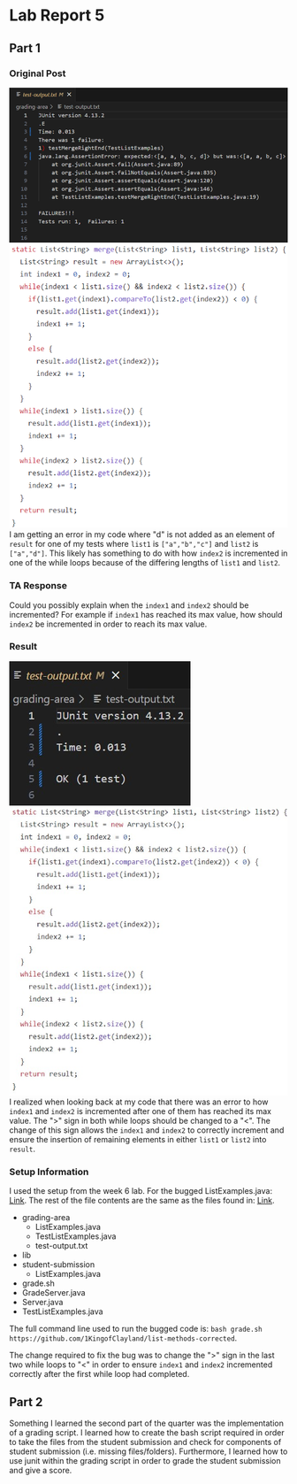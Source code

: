 # Lab Report 5

## Part 1
### Original Post
![Image](lab5/p1.jpg)
![Image](lab5/p2.jpg)
I am getting an error in my code where "d" is not added as an element of `result` for one of my tests where `list1` is `["a","b","c"]` and `list2` is `["a","d"]`. This likely has something to do with how `index2` is incremented in one of the while loops because of the differing lengths of `list1` and `list2`.

### TA Response
Could you possibly explain when the `index1` and `index2` should be incremented? For example if `index1` has reached its max value, how should `index2` be incremented in order to reach its max value. 

### Result
![Image](lab5/p3.jpg)
![Image](lab5/p4.jpg)
I realized when looking back at my code that there was an error to how `index1` and `index2` is incremented after one of them has reached its max value. The ">" sign in both while loops should be changed to a "<". The change of this sign allows the `index1` and `index2` to correctly increment and ensure the insertion of remaining elements in either `list1` or `list2` into `result`.

### Setup Information
I used the setup from the week 6 lab. For the bugged ListExamples.java: [Link](https://github.com/1KingofClayland/list-methods-corrected). 
The rest of the file contents are the same as the files found in: [Link](https://github.com/ucsd-cse15l-s23/list-examples-grader).

- grading-area
  - ListExamples.java
  - TestListExamples.java
  - test-output.txt
- lib
- student-submission
  - ListExamples.java
- grade.sh
- GradeServer.java
- Server.java
- TestListExamples.java

The full command line used to run the bugged code is: `bash grade.sh https://github.com/1KingofClayland/list-methods-corrected`.

The change required to fix the bug was to change the ">" sign in the last two while loops to "<" in order to ensure `index1` and `index2` incremented correctly after the first while loop had completed.

## Part 2

Something I learned the second part of the quarter was the implementation of a grading script. I learned how to create the bash script required in order to take the files from the student submission and check for components of student submission (i.e. missing files/folders). Furthermore, I learned how to use junit within the grading script in order to grade the student submission and give a score.

